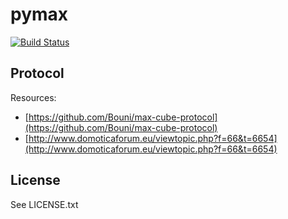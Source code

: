 # pymax

[![Build Status](https://travis-ci.org/ercpe/pymax.svg?branch=master)](https://travis-ci.org/ercpe/pymax)


## Protocol

Resources:

* [https://github.com/Bouni/max-cube-protocol](https://github.com/Bouni/max-cube-protocol)
* [http://www.domoticaforum.eu/viewtopic.php?f=66&t=6654](http://www.domoticaforum.eu/viewtopic.php?f=66&t=6654)

## License

See LICENSE.txt
